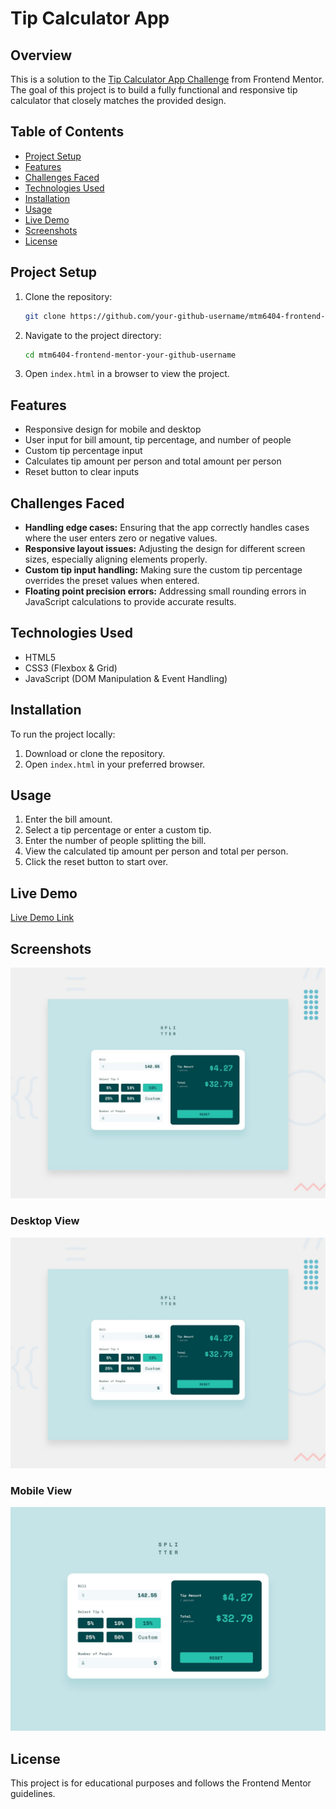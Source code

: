 # Tip Calculator App

## Overview
This is a solution to the [Tip Calculator App Challenge](https://www.frontendmentor.io/challenges/tip-calculator-app-ugJNGbJUX) from Frontend Mentor. The goal of this project is to build a fully functional and responsive tip calculator that closely matches the provided design.

## Table of Contents
- [Project Setup](#project-setup)
- [Features](#features)
- [Challenges Faced](#challenges-faced)
- [Technologies Used](#technologies-used)
- [Installation](#installation)
- [Usage](#usage)
- [Live Demo](#live-demo)
- [Screenshots](#screenshots)
- [License](#license)

## Project Setup
1. Clone the repository:
   ```sh
   git clone https://github.com/your-github-username/mtm6404-frontend-mentor-your-github-username.git
   ```
2. Navigate to the project directory:
   ```sh
   cd mtm6404-frontend-mentor-your-github-username
   ```
3. Open `index.html` in a browser to view the project.

## Features
- Responsive design for mobile and desktop
- User input for bill amount, tip percentage, and number of people
- Custom tip percentage input
- Calculates tip amount per person and total amount per person
- Reset button to clear inputs

## Challenges Faced
- **Handling edge cases:** Ensuring that the app correctly handles cases where the user enters zero or negative values.
- **Responsive layout issues:** Adjusting the design for different screen sizes, especially aligning elements properly.
- **Custom tip input handling:** Making sure the custom tip percentage overrides the preset values when entered.
- **Floating point precision errors:** Addressing small rounding errors in JavaScript calculations to provide accurate results.

## Technologies Used
- HTML5
- CSS3 (Flexbox & Grid)
- JavaScript (DOM Manipulation & Event Handling)

## Installation
To run the project locally:
1. Download or clone the repository.
2. Open `index.html` in your preferred browser.

## Usage
1. Enter the bill amount.
2. Select a tip percentage or enter a custom tip.
3. Enter the number of people splitting the bill.
4. View the calculated tip amount per person and total per person.
5. Click the reset button to start over.

## Live Demo
[Live Demo Link](https://www.frontendmentor.io/challenges/tip-calculator-app-ugJNGbJUX)

## Screenshots
![Desktop Screenshot](./desktop-preview.jpg)
### Desktop View
![Desktop Screenshot](./desktop-preview.jpg)
### Mobile View
![Desktop completed](./desktop-design-completed.jpg)

## License
This project is for educational purposes and follows the Frontend Mentor guidelines.
